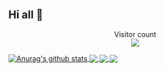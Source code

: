 ## Hi all 👋

<p align="center"> 
  Visitor count<br>
  <img src="https://profile-counter.glitch.me/luokangyuan/count.svg" />
</p>

<a href="https://github.com/luokangyuan">
  <img align="center" src="https://github-readme-stats.anuraghazra1.vercel.app/api?username=luokangyuan&show_icons=true&include_all_commits=true&theme=radical" alt="Anurag's github stats" />
</a>
<a href="https://github.com/luokangyuan">
  <img align="center" src="https://github-readme-stats.anuraghazra1.vercel.app/api/top-langs/?username=luokangyuan&layout=compact&theme=radical" />
</a>

<a href="https://github.com/luokangyuan">
  <img align="center" src="https://github-readme-stats.anuraghazra1.vercel.app/api/pin/?username=luokangyuan&repo=ghost-theme-mj&theme=radical" />
</a>    
<a href="https://github.com/anuraghazra/anuraghazra.github.io">
  <img align="center" src="https://github-readme-stats.anuraghazra1.vercel.app/api/pin/?username=luokangyuan&repo=typora-theme-chineseStyle&theme=radical" />
</a>
